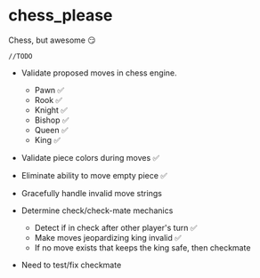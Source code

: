 # chess_please
Chess, but awesome :smirk:

`//TODO`
- Validate proposed moves in chess engine.
    - Pawn :white_check_mark:
    - Rook :white_check_mark:
    - Knight :white_check_mark:
    - Bishop :white_check_mark:
    - Queen :white_check_mark:
    - King :white_check_mark:

- Validate piece colors during moves :white_check_mark:
- Eliminate ability to move empty piece :white_check_mark:
- Gracefully handle invalid move strings
- Determine check/check-mate mechanics
    - Detect if in check after other player's turn :white_check_mark:
    - Make moves jeopardizing king invalid :white_check_mark:
    - If no move exists that keeps the king safe, then checkmate

- Need to test/fix checkmate
